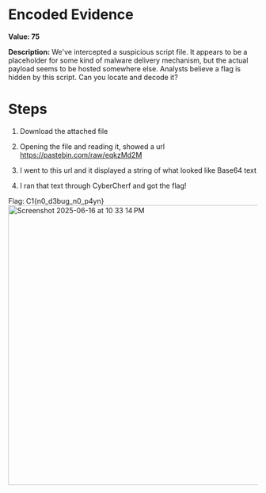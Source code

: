 # Encoded Evidence

**Value: 75**

**Description:**
We've intercepted a suspicious script file. It appears to be a placeholder for some kind of malware delivery mechanism, but the actual payload seems to be hosted somewhere else. Analysts believe a flag is hidden by this script. Can you locate and decode it?

# Steps
1. Download the attached file

2. Opening the file and reading it, showed a url https://pastebin.com/raw/eqkzMd2M

3. I went to this url and it displayed a string of what looked like Base64 text

4. I ran that text through CyberCherf and got the flag!

Flag: C1{n0_d3bug_n0_p4yn}
<img width="565" alt="Screenshot 2025-06-16 at 10 33 14 PM" src="https://github.com/user-attachments/assets/aa488f42-7e0d-4771-8078-a9fdf8193f1d" />
